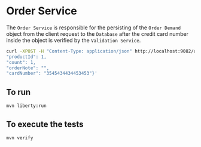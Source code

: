 # Order Service

The `Order Service` is responsible for the persisting of the `Order Demand` object from the client request to the `Database` after the credit card number inside the object is verified by the `Validation Service`.

```bash
curl -XPOST -H "Content-Type: application/json" http://localhost:9082/api/order/save -d '{
"productId": 1,
"count": 1,
"orderNote": "",
"cardNumber": "3545434434453453"}'
```

## To run

```shell script
mvn liberty:run
```

## To execute the tests

```shell script
mvn verify
```